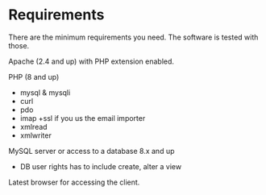 # Requirements

There are the minimum requirements you need. The software is tested with those.

Apache (2.4 and up) with PHP extension enabled.

PHP (8 and up)
- mysql & mysqli
- curl
- pdo
- imap +ssl if you us the email importer
- xmlread
- xmlwriter

MySQL server or access to a database 8.x and up
- DB user rights has to include create, alter a view

Latest browser for accessing the client.
